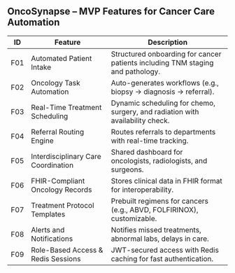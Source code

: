 ## OncoSynapse – MVP Features for Cancer Care Automation

| **ID** | **Feature**                           | **Description**                                                                 |
|--------|----------------------------------------|---------------------------------------------------------------------------------|
| F01    | Automated Patient Intake               | Structured onboarding for cancer patients including TNM staging and pathology. |
| F02    | Oncology Task Automation               | Auto-generates workflows (e.g., biopsy → diagnosis → referral).                |
| F03    | Real-Time Treatment Scheduling         | Dynamic scheduling for chemo, surgery, and radiation with availability check.  |
| F04    | Referral Routing Engine                | Routes referrals to departments with real-time tracking.                       |
| F05    | Interdisciplinary Care Coordination    | Shared dashboard for oncologists, radiologists, and surgeons.                 |
| F06    | FHIR-Compliant Oncology Records        | Stores clinical data in FHIR format for interoperability.                      |
| F07    | Treatment Protocol Templates           | Prebuilt regimens for cancers (e.g., ABVD, FOLFIRINOX), customizable.          |
| F08    | Alerts and Notifications               | Notifies missed treatments, abnormal labs, delays in care.                     |
| F09    | Role-Based Access & Redis Sessions     | JWT-secured access with Redis caching for fast authentication.                 |
